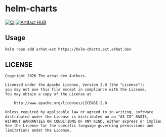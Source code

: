 # helm-charts

[![CI](https://github.com/arhat-ext/helm-charts/workflows/CI/badge.svg)](https://github.com/arhat-ext/helm-charts/actions?query=workflow%3ACI)
[![Artifact HUB](https://img.shields.io/endpoint?url=https://artifacthub.io/badge/repository/arhatext)](https://artifacthub.io/packages/search?repo=arhatext)

## Usage

```bash
helm repo add arhat-ext https://helm-charts.ext.arhat.dev
```

## LICENSE

```txt
Copyright 2020 The arhat.dev Authors.

Licensed under the Apache License, Version 2.0 (the "License");
you may not use this file except in compliance with the License.
You may obtain a copy of the License at

    http://www.apache.org/licenses/LICENSE-2.0

Unless required by applicable law or agreed to in writing, software
distributed under the License is distributed on an "AS IS" BASIS,
WITHOUT WARRANTIES OR CONDITIONS OF ANY KIND, either express or implied.
See the License for the specific language governing permissions and
limitations under the License.
```
